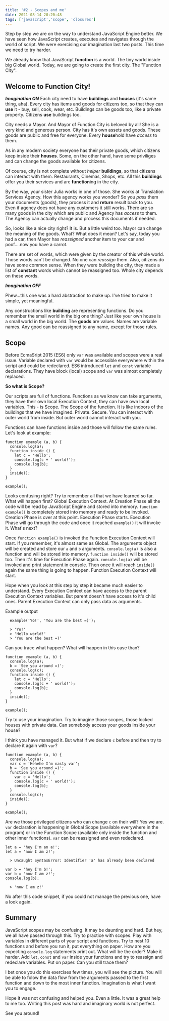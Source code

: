 ```yaml
---
title: '#2 - Scopes and me'
date: 2021-08-14 20:20:48
tags: ['javascript','scope', 'closures']
---
```


Step by step we are on the way to understand JavaScript Engine better. We have seen how JavaScript creates, executes and navigates through the world of script. We were exercising our imagination last two posts. This time we need to try harder.

We already know that JavaScript **function** is a world. The tiny world inside big Global world. Today, we are going to create the first city. The "Function City".

## Welcome to Function City!

***Imagination ON***
Each city need to have **buildings** and **houses** (it's same thing, aha). Every city has items and goods for citizens too, so that they can **use** it - buy, sell, cook, wear, etc. Buildings can be goods too, like a private property. Citizens **use** buildings too.

City needs a Mayor. And Mayor of Function City is beloved by all! She is a very kind and generous person. City has it's own assets and goods. These goods are public and free for everyone. Every **house**hold have *access* to them.

As in any modern society everyone has their private goods, which citizens keep inside their **houses**. Some, on the other hand, have some priviliges and can change the goods available for citizens.

Of course, city is not complete without *helper* **buildings**, so that citizens can interact with them. Restaurants, Cinemas, Shops, etc. All this **buildings** offer you their services and are **function**ing in the city.

By the way, your sister Julia works in one of those. She works at Translation Services Agency. How this agency works you wonder? So you *pass* them your documents (goods), they process it and **return** result back to you. Even if agency does not have any customers it still works. There are so many goods in the city which are public and Agency has *access* to them. The Agency can actually change and process this documents if needed.

So, looks like a nice city right? It is. But a little weird too. Mayor can change the meaning of the goods. What? What does it mean? Let's say, today you had a car, then Mayor has *reassigned* another item to your car and poof....now you have a carrot. 

There are set of words, which were given by the creator of this whole world. Those words can't be changed. No one can *reassign* them. Also, citizens do have some common sense. When they were building the city, they made a list of **constant** words which cannot be reassigned too. Whole city depends on these words.

***Imagination OFF***

Phew...this one was a hard abstraction to make up. I've tried to make it simple, yet meaningful. 

Any constructions like **building** are representing functions. Do you remember the small world in the big one thing? Just like your own house is a small world in the big world. The **goods** are values. Names are variable names. Any good can be reassigned to any name, except for those rules.

## Scope

Before EcmaSript 2015 (ES6) only `var` was available and scopes were a real issue. Variable declared with `var` would be accessible everywhere within the script and could be redeclared. ES6 introduced `let` and `const` variable declarations. They have block (local) scope and `var` was almost completely replaced.

**So what is Scope?**

Our scripts are full of functions. Functions as we know can take arguments, they have their own local Execution Context, they can have own local variables. This - is Scope. The Scope of the function. It is like indoors of the buildings that we have imagined. Private. Secure. You can interact with outer world from inside. But outer world cannot interact with you. 

Functions can have functions inside and those will follow the same rules. Let's look at example:

```
function example (a, b) {
  console.log(a);
  function inside () {
    let c = 'Hello';
    console.log(c + ' world!');
    console.log(b);
  }
  inside();
}

example();
```

Looks confusing right? Try to remember all that we have learned so far. What will happen first? Global Execution Context. At Creation Phase all the code will be read by JavaScript Engine and stored into memory. `function example()` is completely stored into memory and ready to be invoked. Creation Phase is over at this point. Execution Phase starts. Execution Phase will go through the code and once it reached `example()` it will invoke it. What's next? 

Once `function example()` is invoked the Function Execution Context will start. If you remember, it's almost same as Global. The arguments object will be created and store our `a` and `b` arguments. `console.log(a)` is also a function and will be stored into memory. `function inside()` will be stored too. Then it's time for Execution Phase again. `console.log(a)` will be invoked and print statement in console. Then once it will reach `inside()` again the same thing is going to happen. Function Execution Context will start.

Hope when you look at this step by step it became much easier to understand. Every Execution Context can have access to the parent Execution Context variables. But parent doesn't have access to it's child ones. Parent Execution Context can only pass data as arguments. 

Example output
```
  example('Yo!', 'You are the best =)');

  > 'Yo!'
  > 'Hello world!'
  > 'You are the best =)'

```

Can you trace what happen? What will happen in this case than?

```
function example (a, b) {
  console.log(a);
  b = 'See you around =)';
  console.log(c);
  function inside () {
    let c = 'Hello';
    console.log(c + ' world!');
    console.log(b);
  }
  inside();
}

example();
```

Try to use your imagination. Try to imagine those scopes, those locked houses with private data. Can somebody access your goods inside your house? 

I think you have managed it. But what if we declare `c` before and then try to declare it again with `var`? 

```
function example (a, b) {
  console.log(a);
  var c = 'Hehehe I'm nasty var';
  b = 'See you around =)';
  function inside () {
    var c = 'Hello';
    console.log(c + ' world!');
    console.log(b);
  }
  console.log(c);
  inside();
}

example();
```

Are we those privileged citizens who can change `c` on their will? Yes we are. `var` declaration is happening in Global Scope (available everywhere in the program) or in the Function Scope (available only inside the function and other inner functions). `var` can be reassigned and even redeclared. 

```
let a = 'hey I'm an a!';
let a = 'now I am z!';

  > Uncaught SyntaxError: Identifier 'a' has already been declared

var b = 'hey I'm b!';
var b = 'now I am z!';
console.log(b);

  > 'now I am z!'

```

No after this code snippet, if you could not manage the previous one, have a look again. 

## Summary

JavaScript scopes may be confusing. It may be daunting and hard. But hey, we all have passed through this. Try to practice with scopes. Play with variables in different parts of your script and functions. Try to nest 10 functions and before you run it, put everything on paper. How are you expecting `console.log` statements print out. What will be the order? Make it harder. Add `let`, `const` and `var` inside your functions and try to reassign and redeclare variables. Put on paper. Can you still trace them? 

I bet once you do this exercises few times, you will see the picture. You will be able to folow the data flow from the arguments passed to the first function and down to the most inner function. Imagination is what I want you to engage. 

Hope it was not confusing and helped you. Even a little. It was a great help to me too. Writing this post was hard and imaginary world is not perfect. 

See you around!
